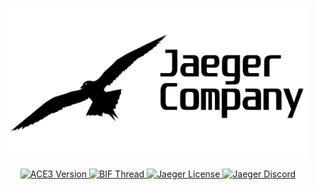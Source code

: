 <p align="center">
    <img src="https://github.com/ImKreepy/JaegerCompanyAux/blob/main/addons%2Fmain%2Flogos%2Fpngs%2Fjc_logotitle_1024_ca.png" width="480">
    </p>

<p align="center">
    <a href="https://github.com/acemod/ACE3/releases/latest">
        <img src="https://img.shields.io/github/release/acemod/ACE3.svg?style=flat-square&label=Version" alt="ACE3 Version">
    </a>
    <a href="https://forums.bistudio.com/topic/181341-ace3-a-collaborative-merger-between-agm-cse-and-ace/?p=2859670">
        <img src="https://img.shields.io/badge/BIF-Thread-lightgrey.svg?style=flat-square" alt="BIF Thread">
    </a>
    <a href="https://github.com/acemod/ACE3/blob/master/LICENSE">
        <img src="https://img.shields.io/badge/License-GPLv2-red.svg?style=flat-square" alt="Jaeger License">
    </a>
    <a href="https://discord.gg/UmUrzBTxEn">
        <img src="https://img.shields.io/badge/Discord-Join-darkviolet.svg?style=flat-square" alt="Jaeger Discord">
    </a>
</p>